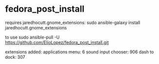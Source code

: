 # fedora_post_install
 
requires jaredhocutt.gnome_extensions:
sudo ansible-galaxy install jaredhocutt.gnome_extensions

to use
sudo ansible-pull -U https://github.com/ElioLopez/fedora_post_install.git

extensions added:
applications menu: 6
sound input chooser: 906
dash to dock: 307
